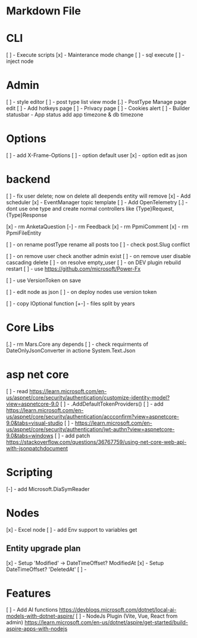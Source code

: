 # Markdown File

# CLI
[ ] - Execute scripts
[x] - Mainterance mode change
[ ] - sql execute
[ ] - inject node

# Admin
[ ] - style editor
[ ] - post type list view mode
[.] - PostType Manage page edit
[ ] - Add hotkeys page
[ ] - Privacy page
[ ] - Cookies alert
[ ] - Builder statusbar - App status add app timezone & db timezone

# Options
[ ] - add X-Frame-Options
[ ] - option default user
[x] - option edit as json

# backend
[ ] - fix user delete; now on delete all deepends entity will remove
[x] - Add scheduler
[x] - EventManager topic template
[ ] - Add OpenTelemetry
[.] - dont use one type and create normal controllers like {Type}Request, {Type}Response

[x] - rm AnketaQuestion
[-] - rm Feedback
[x] - rm PpmiComment
[x] - rm PpmiFileEntity

[ ] - on rename postType rename all posts too
[ ] - check post.Slug conflict

[ ] - on remove user check another admin exist
[ ] - on remove user disable cascading delete
[ ] - on resolve empty_user
[ ] - on DEV plugin rebuild restart
[ ] - use https://github.com/microsoft/Power-Fx

[ ] - use VersionToken on save

[ ] - edit node as json
[ ] - on deploy nodes use version token

[ ] - copy IOptional function
[+-] - files split by years

# Core Libs
[.] - rm Mars.Core any depends
[ ] - check requirments of DateOnlyJsonConverter in actione System.Text.Json 

# asp net core
[ ] - read https://learn.microsoft.com/en-us/aspnet/core/security/authentication/customize-identity-model?view=aspnetcore-9.0
[ ] - .AddDefaultTokenProviders()
[ ] - add https://learn.microsoft.com/en-us/aspnet/core/security/authentication/accconfirm?view=aspnetcore-9.0&tabs=visual-studio
[ ] - https://learn.microsoft.com/en-us/aspnet/core/security/authentication/jwt-authn?view=aspnetcore-9.0&tabs=windows
[ ] - add patch https://stackoverflow.com/questions/36767759/using-net-core-web-api-with-jsonpatchdocument

# Scripting
[-] - add Microsoft.DiaSymReader

# Nodes
[x] - Excel node
[ ] - add Env support to variables get

## Entity upgrade plan
[x] - Setup 'Modified' -> DateTimeOffset? ModifiedAt
[x] - Setup DateTimeOffset? 'DeletedAt'
[ ] - 

# Features
[ ] - Add AI functions https://devblogs.microsoft.com/dotnet/local-ai-models-with-dotnet-aspire/
[ ] - NodeJs Plugin (Vite, Vue, React from admin)  https://learn.microsoft.com/en-us/dotnet/aspire/get-started/build-aspire-apps-with-nodejs
